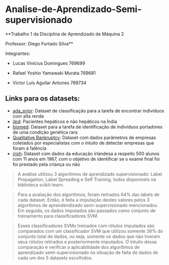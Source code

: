 # Analise-de-Aprendizado-Semi-supervisionado

**Trabalho 1 da Disciplina de Aprendizado de Máquina 2

Professor: Diego Furtado Silva**

Integrantes:

- Lucas Vinícius Domingues 769699

- Rafael Yoshio Yamawaki Murata 769681

- Victor Luís Aguilar Antunes 769734


## Links para os datasets: ##

- [ada_prior](https://www.openml.org/d/1037): Dataset de classificação para a tarefa de encontrar indivíduos com alta renda
- [ilpd](https://www.openml.org/d/1480): Pacientes hepáticos e não hepáticos na Índia
- [biomed](https://www.openml.org/d/481): Dataset para a tarefa de identificação de indivíduos portadores de uma condição genética rara
- [Qualitative Bankruptcy](https://archive.ics.uci.edu/ml/datasets/Qualitative_Bankruptcy): Dataset com dados parâmetros de empresas coletados por especialistas com o intuito de detectar empresas que foram à falência
- [irish](https://www.openml.org/d/451): Dataset com dados da educação irlandesa a respeito 500 alunos com 11 anos em 1967, com o objetivo de identificar se o exame final foi foi prestado pela criança ou não

> A análise utilizou 3 algorítimos de aprendizado supervisionado: Label Propagation, Label Spreading e Self Training, todos disponíveis na biblioteca scikit-learn.

> Para a avaliação dos algorítimos, foram retirados 64% das labels de cada dataset. Então, é feita a imputação destes valores pelos 3 algorítimos de aprendendizado semi-supervisionado mencionados.
Em seguida, os dados imputados são passados como conjunto de treinamento para classificadores SVM.

> Esses classificadores SVMs treinados com rótulos imputados são comparados com um classificador SVM que utilizou somente 36% do conjunto total de dados, ou seja, somente os dados que não tiveram seus rótulos retirados e posteriormente imputados. O intuito dessa comparação é verificar a aplicabilidade dos algorítimos de aprendizado semi-supervisionado na situação de falta de dados de cada um dos 5 datasets escolhidos.
